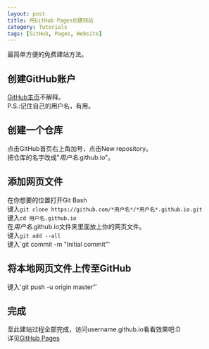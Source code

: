 ```yaml
---
layout: post
title: 用GitHub Pages创建网站
category: Tutorials
tags: [GitHub, Pages, Website]
---
```


最简单方便的免费建站方法。

## 创建GitHub账户
[GitHub主页](https://github.com)不解释。    
P.S.:记住自己的用户名，有用。    

## 创建一个仓库
点击GitHub首页右上角加号，点击New repository。    
把仓库的名字改成"*用户名*.github.io"。    

## 添加网页文件
在你想要的位置打开Git Bash    
键入`git clone https://github.com/*用户名*/*用户名*.github.io.git`    
键入`cd 用户名.github.io`    
在*用户名*.github.io文件夹里面放上你的网页文件。    
键入`git add --all`    
键入`git commit -m "Initial commit"'    

## 将本地网页文件上传至GitHub
键入'git push -u origin master"`    

## 完成
至此建站过程全部完成，访问username.github.io看看效果吧:D    
详见[GitHub Pages](https://pages.github.com)
